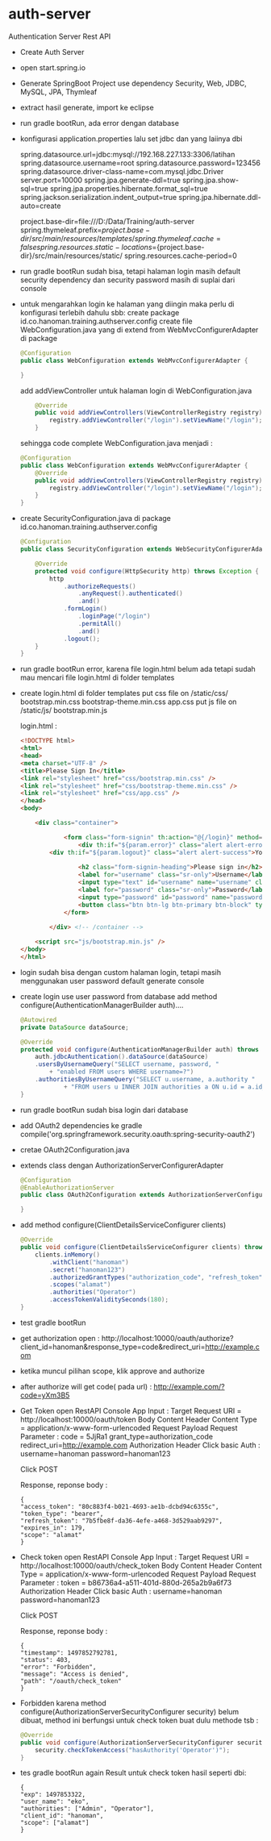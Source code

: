# auth-server
Authentication Server Rest API

*  Create Auth Server
*  open start.spring.io
*  Generate SpringBoot Project use dependency Security, Web, JDBC, MySQL, JPA, Thymleaf
*  extract hasil generate, import ke eclipse
* run gradle bootRun, ada error dengan database
* konfigurasi application.properties lalu set jdbc dan yang laiinya dbi

	spring.datasource.url=jdbc:mysql://192.168.227.133:3306/latihan
	spring.datasource.username=root
	spring.datasource.password=123456
	spring.datasource.driver-class-name=com.mysql.jdbc.Driver
	server.port=10000
	spring.jpa.generate-ddl=true
	spring.jpa.show-sql=true
	spring.jpa.properties.hibernate.format_sql=true
	spring.jackson.serialization.indent_output=true
	spring.jpa.hibernate.ddl-auto=create

	project.base-dir=file:///D:/Data/Training/auth-server
	spring.thymeleaf.prefix=${project.base-dir}/src/main/resources/templates/
	spring.thymeleaf.cache=false
	spring.resources.static-locations=${project.base-dir}/src/main/resources/static/
	spring.resources.cache-period=0
	
* run gradle bootRun sudah bisa, tetapi halaman login masih default security dependency dan security password masih di suplai dari console

* untuk mengarahkan login ke halaman yang diingin maka perlu di konfigurasi terlebih dahulu sbb:
	create package id.co.hanoman.training.authserver.config
	create file WebConfiguration.java yang di extend from WebMvcConfigurerAdapter di package 
	```java
	@Configuration
	public class WebConfiguration extends WebMvcConfigurerAdapter {

	}
	```
  add addViewController untuk halaman login di WebConfiguration.java
	```java
		@Override
		public void addViewControllers(ViewControllerRegistry registry){
			registry.addViewController("/login").setViewName("/login");
		}
	```
	sehingga code complete WebConfiguration.java menjadi :
	```java
	@Configuration
	public class WebConfiguration extends WebMvcConfigurerAdapter {
		@Override
		public void addViewControllers(ViewControllerRegistry registry){
			registry.addViewController("/login").setViewName("/login");
		}
	}
	```
	
* create SecurityConfiguration.java di package id.co.hanoman.training.authserver.config
	```java
	@Configuration
	public class SecurityConfiguration extends WebSecurityConfigurerAdapter{

		@Override
		protected void configure(HttpSecurity http) throws Exception {
			http
				.authorizeRequests()
					.anyRequest().authenticated()
					.and()
				.formLogin()
					.loginPage("/login")
					.permitAll()
					.and()
				.logout();			
		}	
	}
	```
* run gradle bootRun error, karena file login.html belum ada tetapi sudah mau mencari file login.html di folder templates
* create login.html di folder templates
	put css file on /static/css/
														bootstrap.min.css
														bootstrap-theme.min.css
														app.css
	put js file on /static/js/
														bootstrap.min.js
														
	login.html :
	```html
	<!DOCTYPE html>
	<html>
	<head>
	<meta charset="UTF-8" />
	<title>Please Sign In</title>
	<link rel="stylesheet" href="css/bootstrap.min.css" />
	<link rel="stylesheet" href="css/bootstrap-theme.min.css" />
	<link rel="stylesheet" href="css/app.css" />
	</head>
	<body>

		<div class="container">

				<form class="form-signin" th:action="@{/login}" method="post">
					<div th:if="${param.error}" class="alert alert-error">Invalid username and password.</div>
			<div th:if="${param.logout}" class="alert alert-success">You have been logout.</div>
			
					<h2 class="form-signin-heading">Please sign in</h2>
					<label for="username" class="sr-only">Username</label>
					<input type="text" id="username" name="username" class="form-control" placeholder="Username" required="true" autofocus="true" />
					<label for="password" class="sr-only">Password</label>
					<input type="password" id="password" name="password" class="form-control" placeholder="Password" required="true" />
					<button class="btn btn-lg btn-primary btn-block" type="submit">Sign in</button>
				</form>

			</div> <!-- /container -->
		
		<script src="js/bootstrap.min.js" />
	</body>
	</html>
	```
	
* login sudah bisa dengan custom halaman login, tetapi masih menggunakan user password default generate console

* create login use user password from database add method configure(AuthenticationManagerBuilder auth)....
	```java
	@Autowired
	private DataSource dataSource;
	
	@Override
	protected void configure(AuthenticationManagerBuilder auth) throws Exception {
		auth.jdbcAuthentication().dataSource(dataSource)
		.usersByUsernameQuery("SELECT username, password, "
			+ "enabled FROM users WHERE username=?")
		.authoritiesByUsernameQuery("SELECT u.username, a.authority "
				+ "FROM users u INNER JOIN authorities a ON u.id = a.id_user WHERE u.username=?");
	}
	```
	
* run gradle bootRun sudah bisa login dari database 

* add OAuth2 dependencies ke gradle
	compile('org.springframework.security.oauth:spring-security-oauth2')

* cretae OAuth2Configuration.java
* extends class dengan AuthorizationServerConfigurerAdapter
	```java
	@Configuration
	@EnableAuthorizationServer
	public class OAuth2Configuration extends AuthorizationServerConfigurerAdapter{

	}
	```
	
* add method configure(ClientDetailsServiceConfigurer clients) 
	```java
	@Override
	public void configure(ClientDetailsServiceConfigurer clients) throws Exception {
		clients.inMemory()
			.withClient("hanoman")
			.secret("hanoman123")
			.authorizedGrantTypes("authorization_code", "refresh_token")
			.scopes("alamat")
			.authorities("Operator")
			.accessTokenValiditySeconds(180);
	}
	```
* test gradle bootRun

* get authorization open : http://localhost:10000/oauth/authorize?client_id=hanoman&response_type=code&redirect_uri=http://example.com
* ketika muncul pilihan scope, klik approve and authorize
* after authorize will get code( pada url)  : http://example.com/?code=yXm3B5
* Get Token open RestAPI Console App
	Input :
	Target Request URI = http://localhost:10000/oauth/token
	Body Content Header Content Type = application/x-www-form-urlencoded
	Request Payload Request Parameter :
		code = 5JjRa1
		grant_type=authorization_code
		redirect_uri=http://example.com
	Authorization Header Click basic Auth :
		username=hanoman
		password=hanoman123
	
	Click POST
		
	Response, reponse body :
	```
	{
    "access_token": "80c883f4-b021-4693-ae1b-dcbd94c6355c",
    "token_type": "bearer",
    "refresh_token": "7b5fbe8f-da36-4efe-a468-3d529aab9297",
    "expires_in": 179,
    "scope": "alamat"
	}
	```
* Check token open RestAPI Console App
	Input :
	Target Request URI = http://localhost:10000/oauth/check_token
	Body Content Header Content Type = application/x-www-form-urlencoded
	Request Payload Request Parameter :
		token = b86736a4-a511-401d-880d-265a2b9a6f73
	Authorization Header Click basic Auth :
		username=hanoman
		password=hanoman123
	
	Click POST
		
	Response, reponse body :
	```
	{
    "timestamp": 1497852792781,
    "status": 403,
    "error": "Forbidden",
    "message": "Access is denied",
    "path": "/oauth/check_token"
	}
	```
*	Forbidden karena method configure(AuthorizationServerSecurityConfigurer security) belum dibuat, method ini berfungsi untuk check token
	buat dulu methode tsb :
	```java
	@Override
	public void configure(AuthorizationServerSecurityConfigurer security) throws Exception {
		security.checkTokenAccess("hasAuthority('Operator')");
	}
	```
	
* tes gradle bootRun again
	Result untuk check token hasil seperti dbi:
	```
	{
    "exp": 1497853322,
    "user_name": "eko",
    "authorities": ["Admin", "Operator"],
    "client_id": "hanoman",
    "scope": ["alamat"]
	}
	```
